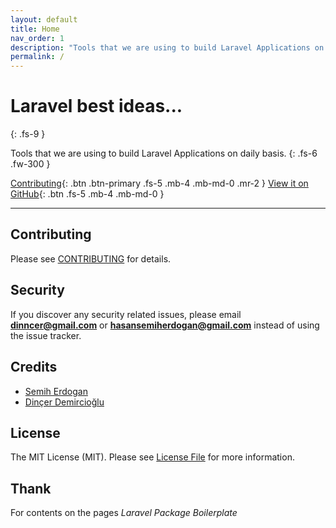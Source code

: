 ```yaml
---
layout: default
title: Home
nav_order: 1
description: "Tools that we are using to build Laravel Applications on daily basis."
permalink: /
---
```


# Laravel best ideas...
{: .fs-9 }

Tools that we are using to build Laravel Applications on daily basis.
{: .fs-6 .fw-300 }

[Contributing](#contributing){: .btn .btn-primary .fs-5 .mb-4 .mb-md-0 .mr-2 } [View it on GitHub](https://github.com/laratoolbox){: .btn .fs-5 .mb-4 .mb-md-0 }

---

## Contributing

Please see [CONTRIBUTING](/contributing) for details.

## Security

If you discover any security related issues, please email **dinncer@gmail.com** or **hasansemiherdogan@gmail.com** instead of using the issue tracker.

## Credits

- [Semih Erdogan](https://github.com/semiherdogan)
- [Dinçer Demircioğlu](https://github.com/dinncer)

## License

The MIT License (MIT). Please see [License File](LICENSE.md) for more information.

## Thank

For contents on the pages *Laravel Package Boilerplate*

